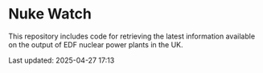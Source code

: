 # Nuke Watch

This repository includes code for retrieving the latest information available on the output of EDF nuclear power plants in the UK.

Last updated: 2025-04-27 17:13
